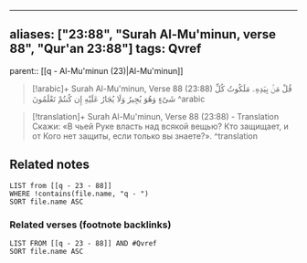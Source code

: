 
---
aliases: ["23:88", "Surah Al-Mu'minun, verse 88", "Qur'an 23:88"]
tags: Qvref
---

parent:: [[q - Al-Mu'minun (23)|Al-Mu'minun]]

> [!arabic]+ Surah Al-Mu'minun, Verse 88 (23:88)
> <span class="quran-arabic">قُلْ مَنۢ بِيَدِهِۦ مَلَكُوتُ كُلِّ شَىْءٍ وَهُوَ يُجِيرُ وَلَا يُجَارُ عَلَيْهِ إِن كُنتُمْ تَعْلَمُونَ</span>
^arabic

> [!translation]+ Surah Al-Mu'minun, Verse 88 (23:88) - Translation
> Скажи: «В чьей Руке власть над всякой вещью? Кто защищает, и от Кого нет защиты, если только вы знаете?».
^translation



## Related notes
```dataview
LIST from [[q - 23 - 88]]
WHERE !contains(file.name, "q - ")
SORT file.name ASC
```

### Related verses (footnote backlinks)
```dataview
LIST FROM [[q - 23 - 88]] AND #Qvref
SORT file.name ASC
```

